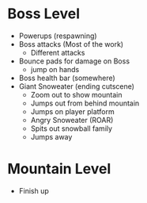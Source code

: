 # Boss Level
- Powerups (respawning)
- Boss attacks (Most of the work)
  - Different attacks
- Bounce pads for damage on Boss
  - jump on hands
- Boss health bar (somewhere)
- Giant Snoweater (ending cutscene)
  - Zoom out to show mountain
  - Jumps out from behind mountain
  - Jumps on player platform
  - Angry Snoweater (ROAR)
  - Spits out snowball family
  - Jumps away
 
# Mountain Level
- Finish up

